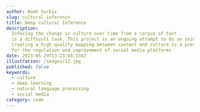 ```yaml
---
author: Noah Syrkis
slug: cultural-inference
title: Deep Cultural Inference
description:
  Infering the change in culture over time from a corpus of text
  is a difficult task. This project is an ongoing attempt to do so using deep learning.
  Creating a high quality mapping between content and culture is a prerequisite
  for the regulation and improvement of social media platforms.
date: 2023-05-29T13:23:03.334Z
illustration: /images/12.jpg
published: false
keywords:
  - culture
  - deep learning
  - natural language processing
  - social media
category: code
---
```

